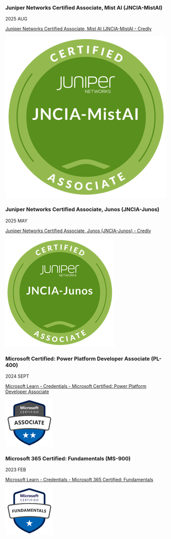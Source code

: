 ### Juniper Networks Certified Associate, Mist AI (JNCIA-MistAI)

2025 AUG

[Juniper Networks Certified Associate, Mist AI (JNCIA-MistAI - Credly](https://www.credly.com/badges/87318a66-b65e-4401-97fe-40635adffb14)

![Juniper Networks Certified Associate, Mist AI (JNCIA-MistAI) Badge](JNCIA-MistAI.png)

### Juniper Networks Certified Associate, Junos (JNCIA-Junos)

2025 MAY

[Juniper Networks Certified Associate, Junos (JNCIA-Junos) - Credly](https://www.credly.com/badges/858e4f1f-781c-4a29-9eb2-0675529f72d7)

![Juniper Networks Certified Associate, Junos (JNCIA-Junos) Badge](JNCIA-Junos.png)

### Microsoft Certified: Power Platform Developer Associate (PL-400)

2024 SEPT

[Microsoft Learn - Credentials - Microsoft Certified: Power Platform Developer Associate](https://learn.microsoft.com/en-us/users/victorwitkamp-3261/credentials/6fb6277ef8c4af7d)

![Microsoft Certified: Power Platform Developer Associate (PL-400) Badge](PL-400.png)

### Microsoft 365 Certified: Fundamentals (MS-900)

2023 FEB

[Microsoft Learn - Credentials - Microsoft 365 Certified: Fundamentals](https://learn.microsoft.com/en-us/users/victorwitkamp-3261/credentials/abb6a40714512066)

![Microsoft 365 Certified: Fundamentals (MS-900) Badge](MS-900.png)
